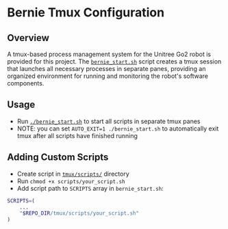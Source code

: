 # Bernie Tmux Configuration

## Overview
A tmux-based process management system for the Unitree Go2 robot is provided for this project. The [`bernie_start.sh`](/tmux/bernie_start.sh) script creates a tmux session that launches all necessary processes in separate panes, providing an organized environment for running and monitoring the robot's software components.

## Usage
- Run [`./bernie_start.sh`](/tmux/bernie_start.sh) to start all scripts in separate tmux panes
- NOTE: you can set `AUTO_EXIT=1 ./bernie_start.sh` to automatically exit tmux after all scripts have finished running

## Adding Custom Scripts
- Create script in [`tmux/scripts/`](/tmux/scripts) directory
- Run `chmod +x scripts/your_script.sh`
- Add script path to `SCRIPTS` array in `bernie_start.sh`:
```bash
SCRIPTS=(
    ...
    "$REPO_DIR/tmux/scripts/your_script.sh"
)
```
